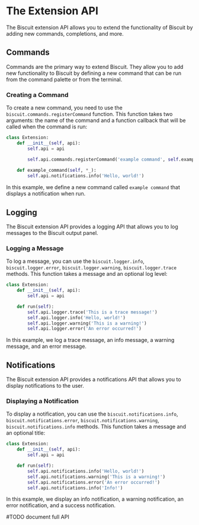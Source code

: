 # The Extension API
The Biscuit extension API allows you to extend the functionality of Biscuit by adding new commands, completions, and more.

## Commands
Commands are the primary way to extend Biscuit. They allow you to add new functionality to Biscuit by defining a new command that can be run from the command palette or from the terminal.

### Creating a Command
To create a new command, you need to use the `biscuit.commands.registerCommand` function. This function takes two arguments: the name of the command and a function callback that will be called when the command is run:

```py
class Extension:
    def __init__(self, api):
        self.api = api

        self.api.commands.registerCommand('example command', self.example_command)
    
    def example_command(self, *_):
        self.api.notifications.info('Hello, world!')
```

In this example, we define a new command called `example command` that displays a notification when run.

## Logging
The Biscuit extension API provides a logging API that allows you to log messages to the Biscuit output panel.

### Logging a Message
To log a message, you can use the `biscuit.logger.info`, `biscuit.logger.error`, `biscuit.logger.warning`, `biscuit.logger.trace`  methods. This function takes a message and an optional log level:

```py
class Extension:
    def __init__(self, api):
        self.api = api

    def run(self):
        self.api.logger.trace('This is a trace message!')
        self.api.logger.info('Hello, world!')
        self.api.logger.warning('This is a warning!')
        self.api.logger.error('An error occurred!')
```

In this example, we log a trace message, an info message, a warning message, and an error message.

## Notifications
The Biscuit extension API provides a notifications API that allows you to display notifications to the user.

### Displaying a Notification
To display a notification, you can use the `biscuit.notifications.info`, `biscuit.notifications.error`, `biscuit.notifications.warning`, `biscuit.notifications.info` methods. This function takes a message and an optional title:

```py
class Extension:
    def __init__(self, api):
        self.api = api

    def run(self):
        self.api.notifications.info('Hello, world!')
        self.api.notifications.warning('This is a warning!')
        self.api.notifications.error('An error occurred!')
        self.api.notifications.info('Info!')
```

In this example, we display an info notification, a warning notification, an error notification, and a success notification.

#TODO document full API
